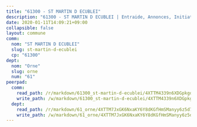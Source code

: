 ```yaml
---
title: "61300 - ST MARTIN D ECUBLEI"
description: "61300 - ST MARTIN D ECUBLEI | Entraide, Annonces, Initiatives"
date: 2020-01-11T14:09:21+09:00
collapsible: false
layout: commune
comm:
  nom: "ST MARTIN D ECUBLEI"
  slug: st-martin-d-ecublei
  cp: "61300"
dept:
  nom: "Orne"
  slug: orne
  num: "61"
peerpad:
  comm:
    read_path: /r/markdown/61300_st-martin-d-ecublei/4XTTM4339n6XDGpkgdsQpFYgicZ63JvwF1EPeusARK832ZVDS
    write_path: /w/markdown/61300_st-martin-d-ecublei/4XTTM4339n6XDGpkgdsQpFYgicZ63JvwF1EPeusARK832ZVDS-K3TgV3zj1M3binRx8AU6mVTjvT33hRwgRUXFNjN4Wpr2A35tAa3SZEcEkUDcm11tixGifws7Ni7fKYBMw2aBbDHS1rT5w3JSM1g1LKc1nhc7DNmfyiexsQXt88PKpJTZE2hksaJL
  dept:
    read_path: /r/markdown/61_orne/4XTTM7JxGK6NxaKY6Y8dKGfHmSManyy6z5d78TaTcUn3zJjy6
    write_path: /w/markdown/61_orne/4XTTM7JxGK6NxaKY6Y8dKGfHmSManyy6z5d78TaTcUn3zJjy6-K3TgUN9f9h2Fmk7w15QXNPtmJYWWDYEB4sLb6BW46ErzRh2NG4TmnnXd3GJfJ3dVSNBE8WudjKbLAy4CD2mQTtYeoUAUzvKztzGsCxcQ4ezpe7WGMgkNubsBkL3vV47Zushr5DqN
---
```


